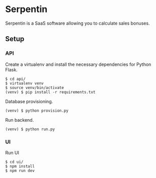 # Serpentin

Serpentin is a SaaS software allowing you to calculate sales bonuses.

## Setup

### API

Create a virtualenv and install the necessary dependencies for Python Flask.

```
$ cd api/
$ virtualenv venv
$ source venv/bin/activate
(venv) $ pip install -r requirements.txt
```

Database provisioning.

```
(venv) $ python provision.py
```

Run backend.

```
(venv) $ python run.py
```

### UI

Run UI

```
$ cd ui/
$ npm install
$ npm run dev
```
